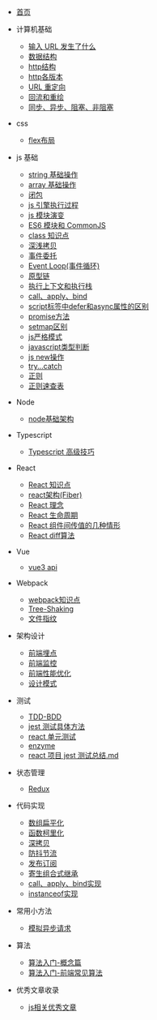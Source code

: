 <!-- docs/_sidebar.md -->

- [首页](/)

- 计算机基础

  - [输入 URL 发生了什么](pages/Base/输入URL发生了什么.md)
  - [数据结构](pages/Base/数据结构.md)
  - [http结构](pages/Base/http结构.md)
  - [http各版本](pages/Base/http各版本.md)
  - [URL 重定向](pages/Base/URL重定向.md)
  - [回流和重绘](pages/Base/回流和重绘.md)
  - [同步、异步、阻塞、非阻塞](pages/Base/同步、异步、阻塞、非阻塞.md)
  
- css 
  - [flex布局](pages/Css/flex布局.md)

- js 基础

  - [string 基础操作](pages/Js/string基础操作.md)
  - [array 基础操作](pages/Js/array_基础操作.md)
  - [闭包](pages/Js/闭包.md)
  - [js 引擎执行过程](pages/Js/js引擎的执行过程.md)
  - [js 模块演变](pages/Js/js-模块演变.md)
  - [ES6 模块和 CommonJS](pages/Js/ES6模块和CommonJS.md)
  - [class 知识点](pages/Js/class知识点.md)
  - [深浅拷贝](pages/Js/深浅拷贝.md)
  - [事件委托](pages/Js/事件委托.md)
  - [Event Loop(事件循环)](<pages/Js/Event_Loop(事件循环).md>)
  - [原型链](pages/Js/原型链.md)
  - [执行上下文和执行栈](pages/Js/执行上下文和执行栈.md)
  - [call、apply、bind](pages/Js/call、apply、bind.md)
  - [script标签中defer和async属性的区别](pages/Js/script标签中defer和async属性的区别.md)
  - [promise方法](pages/Js/promise方法.md)
  - [setmap区别](pages/Js/setmap区别.md)
  - [js严格模式](pages/Js/js严格模式.md)
  - [javascript类型判断](pages/Js/javascript类型判断.md)
  - [js new操作](pages/Js/js-new操作.md)
  - [try...catch](pages/Js/try...catch.md)
  - [正则](pages/Js/正则.md)
  - [正则速查表](pages/Js/正则速查表.md)
  
- Node
  - [node基础架构](pages/Node/node基础架构.md)

- Typescript

  - [Typescript 高级技巧](pages/Typescript/Typescript高级技巧.md)

- React

  - [React 知识点](pages/React/React知识点.md)
  - [react架构(Fiber)](pages/React/react架构(Fiber).md)
  - [React 理念](pages/React/React理念.md)
  - [React 生命周期](pages/React/React生命周期.md)
  - [React 组件间传值的几种情形](pages/React/React组件间传值的几种情形.md)
  - [React diff算法](pages/React/React/reactdiff算法.md)

- Vue
  - [vue3 api](pages/Vue/vue3_api.md)

- Webpack

  - [webpack知识点](pages/Webpack/webpack知识点.md)
  - [Tree-Shaking](pages/Webpack/Tree-Shaking.md)
  - [文件指纹](pages/Webpack/文件指纹.md)
  
- 架构设计
  - [前端埋点](pages/Architecture/前端埋点.md)
  - [前端监控](pages/Architecture/前端监控.md)
  - [前端性能优化](pages/Architecture/前端性能优化.md)
  - [设计模式](pages/Architecture/设计模式.md)

- 测试

  - [TDD-BDD](pages/Test/TDD-BDD.md)
  - [jest 测试具体方法](pages/Test/jest测试具体方法.md)
  - [react 单元测试](pages/Test/react单元测试.md)
  - [enzyme](pages/Test/enzyme.md)
  - [react 项目 jest 测试总结.md](pages/Test/react项目jest测试总结.md)

- 状态管理

  - [Redux](pages/State/Redux.md)

- 代码实现
  - [数组扁平化](pages/Code/数组扁平化.md)
  - [函数柯里化](pages/Code/函数柯里化.md)
  - [深拷贝](pages/Code/深拷贝.md)
  - [防抖节流](pages/Code/防抖节流.md)
  - [发布订阅](pages/Code/发布订阅.md)
  - [寄生组合式继承](pages/Code/寄生组合式继承.md)
  - [call、apply、bind实现](pages/Code/call、apply、bind实现.md)
  - [instanceof实现](pages/Code/instanceof实现.md)
  
- 常用小方法
  - [模拟异步请求](pages/Method/模拟异步请求.md)

- 算法
  - [算法入门-概念篇](pages/Algorithm/算法入门-概念篇.md)
  - [算法入门-前端常见算法](pages/Algorithm/前端常见算法.md)

- 优秀文章收录
  - [js相关优秀文章](pages/Article/js相关.md)
